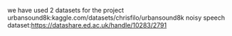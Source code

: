 we have used 2 datasets for the project
urbansound8k:kaggle.com/datasets/chrisfilo/urbansound8k
noisy speech dataset:https://datashare.ed.ac.uk/handle/10283/2791
